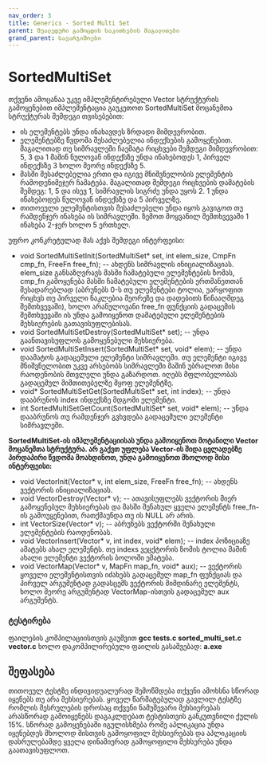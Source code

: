 ```yaml
---
nav_order: 3
title: Generics - Sorted Multi Set
parent: შუალედური გამოცდის საკითხების მაგალითები
grand_parent: სავარჯიშოები
---
```


# SortedMultiSet

თქვენი ამოცანაა უკვე იმპლემენტირებული Vector სტრუქტურის გამოყენებით იმპლემენტაცია გაუკეთოთ SortedMultiSet მოცანემთა სტრუქტურას შემდეგი თვისებებით:

- ის ელემენტებს უნდა ინახავდეს ზრდადი მიმდევრობით.
- ელემენტებზე წვდომა შესაძლებელია ინდექსების გამოყენებით. მაგალითად თუ სიმრავლეში ჩაემატა რიცხვები შემდეგი მიმდევრობით: 5, 3 და 1 მაშინ ნულოვან ინდექსზე უნდა ინახებოდეს 1, პირველ ინდექსზე 3 ხოლო მეორე ინდექსზე 5.
- მასში შესაძლებელია ერთი და იგივე მნიშვნელობის ელემენტის რამოდენიმეჯერ ჩამატება. მაგალითად შემდეგი რიცხვების დამატების შემდეგ: 1, 5 და ისევ 1, სიმრავლის სიგრძე უნდა უყოს 2. 1 უნდა ინახებოდეს ნულოვან ინდექსზე და 5 პირველზე.
- თითოეული ელემენტისთვის შესაძლებელი უნდა იყოს გავიგოთ თუ რამდენჯერ ინახება ის სიმრავლეში. ზემოთ მოყვანილ შემთხვევაში 1 ინახება 2-ჯერ ხოლო 5 ერთხელ.

უფრო კონკრეტულად მას აქვს შემდეგი ინტერფეისი:

- void SortedMultiSetInit(SortedMultiSet\* set, int elem_size, CmpFn cmp_fn, FreeFn free_fn); -- ახდენს სიმრავლის ინიციალიზაციას. elem_size განსაზღვრავს მასში ჩამატებული ელემენტების ზომას, cmp_fn გამოყენება მასში ჩამატებული ელემენტების ერთმანეთთან შესადარებლად (აბრუნებს 0-ს თუ ელემენტები ტოლია, უარყოფით რიცხვს თუ პირველი ნაკლებია მეორეზე და დადებითს წინააღმდეგ შემთხვევაში), ხოლო არანულოვანი free_fn ფუნქციის გადაცემის შემთხვევაში ის უნდა გამოიყენოთ დამატებული ელემენტების მეხსიერების გათავისუფლებისას.
- void SortedMultiSetDestroy(SortedMultiSet\* set); -- უნდა გაანთავისუფლოს გამოყენებული მეხსიერება.
- void SortedMultiSetInsert(SortedMultiSet* set, void* elem); -- უნდა დაამატოს გადაცემული ელემენტი სიმრავლეში. თუ ელემენტი იგივე მნიშვნელობით უკვე არსებობს სიმრავლეში მაშინ უბრალოთ მისი რაოდენობის მთვლელი უნდა გაზარდოთ. იღებს მფლობელობას გადაცემულ მიმთითებელზე მყოფ ელემენტზე.
- void* SortedMultiSetGet(SortedMultiSet* set, int index); -- უნდა დააბრუნოს index ინდექსზე მდგომი ელემენტი.
- int SortedMultiSetGetCount(SortedMultiSet* set, void* elem); -- უნდა დააბრუნოს თუ რამდენჯერ გვხვდება გადაცემული ელემენტი სიმრავლეში.

**SortedMultiSet-ის იმპლემენტაციისას უნდა გამოიყენოთ მოტანილი Vector მოცანემთა სტრუქტურა. არ გაქვთ უფლება Vector-ის შიდა ცვლადებზე პირდაპირი წვდომა მოახდინოთ, უნდა გამოიყენოთ მხოლოდ მისი ინტერფეისი:**

- void VectorInit(Vector\* v, int elem_size, FreeFn free_fn); -- ახდენს ვექტორის ინიციალიზაციას.
- void VectorDestroy(Vector\* v); -- ათავისუფლებს ვექტორის მიერ გამოყენებულ მეხსიერებას და მასში შენახულ ყველა ელემენტს free_fn-ის გამოუყენებით, რათქმაუნდა თუ ის NULL არ არის.
- int VectorSize(Vector\* v); -- აბრუნებს ვექტორში შენახული ელემენტების რაოდენობას.
- void VectorInsert(Vector* v, int index, void* elem); -- index პოზიციაზე ამატებს ახალ ელემენტს. თუ indexs ვეცქტორის ზომის ტოლია მაშინ ახალი ელემენტი ვექტორის ბოლოში ემატება.
- void VectorMap(Vector* v, MapFn map_fn, void* aux); -- ვექტორის ყოველი ელემენტისთვის იძახებს გადაცემულ map_fn ფუნქციას და პირველ არგუმენტად გადასცემს ვექტორის მიმდინარე ელემენტს, ხოლო მეორე არგუმენტად VectorMap-ისთვის გადაცემულ aux არგუმენტს.

### ტესტირება

ფაილების კომპილაციისთვის გაუშვით **gcc tests.c sorted_multi_set.c vector.c**
ხოლო დაკომპილირებული ფაილის გასაშვებად: **a.exe**

## შეფასება

თითოეულ ტესტზე ინდივიდუალურად შემოწმდება თქვენი ამოხსნა სწორად იყენებს თუ არა მეხსიერებას. ყოველ წარმატებულად გავლილ ტესტზე რომლის შესრულების დროსაც თქვენი ნამუშევარი მეხსიერებას არასწორად გამოიყენებს დაგაკლდებათ ტესტისთვის განკუთვნილი ქულის 15%. სწორად გამოყენებაში იგულისხმება რომე აპლიკაცია უნდა იყენებდეს მხოლოდ მისთვის გამოყოფილ მეხსიერებას და აპლიკაციის დასრულებამდე ყველა დინამიურად გამოყოფილი მეხსერება უნდა გაათავისუფლოთ.
